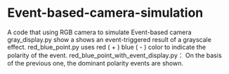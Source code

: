 # Event-based-camera-simulation
A code that using RGB camera to simulate Event-based camera
gray_display.py show a shows an event-triggered result of a grayscale effect.
red_blue_point.py uses red ( + ) blue ( - ) color to indicate the polarity of the event.
red_blue_point_with_event_display.py： On the basis of the previous one, the dominant polarity events are shown. 
